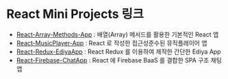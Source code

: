 # React Mini Projects 링크

- [React-Array-Methods-App](https://github.com/LimEunSeop/React-Array-Methods-App) : 배열(Array) 메서드를 활용한 기본적인 React 앱
- [React-MusicPlayer-App](https://github.com/LimEunSeop/React-MusicPlayer-App) : React 로 작성한 접근성준수된 뮤직플레이어 앱
- [React-Redux-EdiyaApp](https://github.com/LimEunSeop/React-Redux-EdiyaApp) : React Redux 를 이용하여 제작한 간단한 Ediya App
- [React-Firebase-ChatApp](https://github.com/LimEunSeop/React-Firebase-ChatApp) : React 에 Firebase BaaS 를 결합한 SPA 구조 채팅 앱
